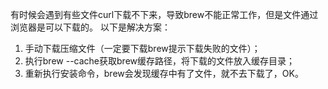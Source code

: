 有时候会遇到有些文件curl下载不下来，导致brew不能正常工作，但是文件通过浏览器是可以下载的。
以下是解决方案：
1. 手动下载压缩文件（一定要下载brew提示下载失败的文件）；
2. 执行brew --cache获取brew缓存路径，将下载的文件放入缓存目录；
3. 重新执行安装命令，brew会发现缓存中有了文件，就不去下载了，OK。
 
